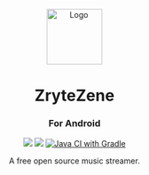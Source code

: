 <p align="center">
  <img src="https://github.com/ThatCakeID/zz-web/raw/dev/logo.png" alt="Logo" width="100"/>
</p>

<h1 align="center">ZryteZene</h1>

<h3 align="center">For Android</h3>

<p align="center">
  <img src="https://forthebadge.com/images/badges/built-by-developers.svg" /> <img src="https://forthebadge.com/images/badges/made-with-java.svg" /> 
  <a href="https://github.com/ThatCakeID/zz-android/actions/workflows/gradle.yml">
    <img alt="Java CI with Gradle" src="https://github.com/ThatCakeID/zz-android/actions/workflows/gradle.yml/badge.svg"/>
  </a>
</p>

<p align="center">A free open source music streamer.</p>
